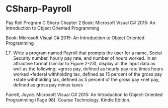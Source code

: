 # CSharp-Payroll
Pay Roll Program C Sharp Chapter 2 Book: Microsoft Visual C# 2015: An Introduction to Object Oriented Programming

Book: Microsoft Visual C# 2015: An Introduction to Object Oriented Programming



17. Write a program named Payroll that prompts the user for a name, Social Security number, hourly pay rate, and number of hours worked. In an attractive format (similar to Figure 2-23), display all the input data as well as the following: •gross pay, defined as hourly pay rate times hours worked •federal withholding tax, defined as 15 percent of the gross pay •state withholding tax, defined as 5 percent of the gross pay •net pay, defined as gross pay minus taxes

Farrell, Joyce. Microsoft Visual C# 2015: An Introduction to Object-Oriented Programming (Page 98). Course Technology. Kindle Edition. 
